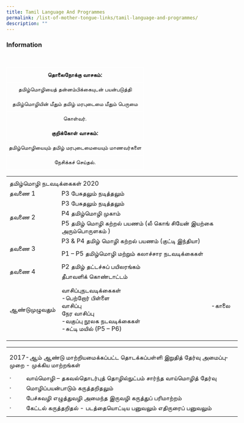```yaml
---
title: Tamil Language And Programmes
permalink: /list-of-mother-tongue-links/tamil-language-and-programmes/
description: ""
---
```

### **Information**
<br><style type="text/css">
.tg  {border-collapse:collapse;border-spacing:0;}
.tg td{border-color:black;border-style:solid;border-width:1px;font-family:Arial, sans-serif;font-size:14px;
  overflow:hidden;padding:10px 5px;word-break:normal;}
.tg th{border-color:black;border-style:solid;border-width:1px;font-family:Arial, sans-serif;font-size:14px;
  font-weight:normal;overflow:hidden;padding:10px 5px;word-break:normal;}
.tg .tg-8jgo{border-color:#ffffff;text-align:center;vertical-align:top}
.tg .tg-aw21{border-color:#ffffff;font-weight:bold;text-align:center;vertical-align:top}
</style>
<table class="tg">
<thead>
  <tr>
    <th class="tg-aw21">தொலைநோக்கு வாசகம்:</th>
  </tr>
</thead>
<tbody>
  <tr>
    <td class="tg-8jgo">தமிழ்மொழியைத் தன்னம்பிக்கையுடன் பயன்படுத்தி</td>
  </tr>
  <tr>
    <td class="tg-8jgo">தமிழ்மொழியின் மீதும் தமிழ் மரபுடைமை மீதும் பெருமை</td>
  </tr>
  <tr>
    <td class="tg-8jgo">கொள்வர்.</td>
  </tr>
  <tr>
    <td class="tg-aw21">குறிக்கோள் வாசகம்:</td>
  </tr>
  <tr>
    <td class="tg-8jgo">தமிழ்மொழியையும் தமிழ் மரபுடைமையையும் மாணவர்களை</td>
  </tr>
  <tr>
    <td class="tg-8jgo">நேசிக்கச் செய்தல்.</td>
  </tr>
</tbody>
</table>


<table style="border-collapse:
 collapse;width:454pt" width="605" cellspacing="0" cellpadding="0" border="0"><colgroup><col style="mso-width-source:userset;mso-width-alt:6582;width:135pt" width="180"> <col style="mso-width-source:userset;mso-width-alt:15542;width:319pt" width="425"></colgroup><tbody><tr style="mso-height-source:userset;height:3.75pt" height="5"><td style="height:3.75pt;width:135pt" width="180" height="5"><a name="RANGE!F3:G14"></a></td><td style="width:319pt" width="425"></td></tr><tr style="height:15.75pt" height="21"><td style="height:15.75pt" class="xl71" height="21" colspan="2">தமிழ்மொழி நடவடிக்கைகள் 2020</td></tr><tr style="height:15.75pt" height="21"><td style="height:15.75pt" class="xl66" height="21">தவணை 1</td><td style="border-top:none" align="left" class="xl64">P3&nbsp;பேசுதலும் நடித்தலும் &nbsp;</td></tr><tr style="height:15.75pt" height="21"><td style="height:62.25pt;
  width:135pt" width="180" class="xl70" height="83" rowspan="3">தவணை 2</td><td style="border-top:none" align="left" class="xl64">P3&nbsp;பேசுதலும் நடித்தலும்</td></tr><tr style="height:15.75pt" height="21"><td style="height:15.75pt;border-top:none" align="left" class="xl64" height="21">P4&nbsp;தமிழ்மொழி முகாம்</td></tr><tr style="height:30.75pt" height="41"><td style="height:30.75pt;border-top:none;
  width:319pt" width="425" class="xl67" height="41">P5&nbsp;தமிழ் மொழி கற்றல் பயணம் (லீ கொங் சியேன் இயற்கை அரும்பொருளகம் )</td></tr><tr style="mso-height-source:userset;height:19.5pt" height="26"><td style="height:50.25pt;
  width:135pt" width="180" class="xl70" height="67" rowspan="2">தவணை 3</td><td class="xl68">P3 &amp; P4&nbsp;தமிழ் மொழி கற்றல் பயணம் (குட்டி இந்தியா)</td></tr><tr style="height:30.75pt" height="41"><td style="height:30.75pt;
  border-top:none;width:319pt" width="425" align="left" class="xl65" height="41">P1&nbsp;–&nbsp;P5&nbsp;தமிழ்மொழி மற்றும் கலாச்சார நடவடிக்கைகள்</td></tr><tr style="height:15.75pt" height="21"><td style="height:31.5pt;width:135pt" width="180" class="xl70" height="42" rowspan="2">தவணை 4</td><td style="border-top:none" align="left" class="xl64">P2&nbsp;தமிழ் தட்டச்சுப் பயிலரங்கம்</td></tr><tr style="height:15.75pt" height="21"><td style="height:15.75pt;border-top:none" align="left" class="xl64" height="21">தீபாவளிக் கொண்டாட்டம்</td></tr><tr style="mso-height-source:userset;height:109.5pt" height="146"><td style="height:109.5pt" class="xl66" height="146">ஆண்டுமுழுவதும்</td><td style="border-top:none;width:319pt" width="425" class="xl69">வாசிப்புநடவடிக்கைகள்<span style="mso-spacerun:yes">&nbsp;&nbsp;&nbsp;&nbsp;&nbsp;&nbsp;&nbsp;&nbsp;&nbsp;&nbsp;&nbsp;&nbsp;&nbsp;&nbsp;&nbsp;&nbsp;&nbsp;&nbsp;&nbsp;&nbsp;&nbsp;&nbsp;&nbsp;&nbsp;&nbsp;&nbsp;&nbsp;&nbsp;&nbsp;&nbsp;&nbsp;&nbsp;&nbsp;&nbsp;&nbsp;&nbsp;&nbsp;&nbsp;&nbsp;&nbsp;&nbsp;&nbsp;&nbsp;&nbsp;&nbsp;&nbsp;&nbsp;&nbsp;&nbsp;&nbsp;&nbsp;&nbsp;&nbsp;&nbsp;&nbsp;&nbsp;&nbsp;&nbsp;&nbsp;&nbsp;&nbsp;&nbsp;&nbsp;&nbsp;&nbsp;&nbsp;&nbsp;&nbsp;&nbsp;&nbsp;&nbsp;&nbsp;&nbsp;&nbsp; </span>-பெற்றோர் பிள்ளை வாசிப்பு<span style="mso-spacerun:yes">&nbsp;&nbsp;&nbsp;&nbsp;&nbsp;&nbsp;&nbsp;&nbsp;&nbsp;&nbsp;&nbsp;&nbsp;&nbsp;&nbsp;&nbsp;&nbsp;&nbsp;&nbsp;&nbsp;&nbsp;&nbsp;&nbsp;&nbsp;&nbsp;&nbsp;&nbsp;&nbsp;&nbsp;&nbsp;&nbsp;&nbsp;&nbsp;&nbsp;&nbsp;&nbsp;&nbsp;&nbsp;&nbsp;&nbsp;&nbsp;&nbsp;&nbsp;&nbsp;&nbsp;&nbsp;&nbsp;&nbsp;&nbsp;&nbsp;&nbsp;&nbsp;&nbsp;&nbsp;&nbsp;&nbsp;&nbsp;&nbsp;&nbsp;&nbsp;&nbsp;&nbsp;&nbsp;&nbsp;&nbsp;&nbsp;&nbsp;&nbsp;&nbsp;&nbsp;&nbsp;&nbsp;&nbsp;&nbsp;&nbsp;&nbsp;&nbsp;&nbsp;&nbsp; </span>-காலை நேர வாசிப்பு<span style="mso-spacerun:yes">&nbsp;&nbsp;&nbsp;&nbsp;&nbsp;&nbsp;&nbsp;&nbsp;&nbsp;&nbsp;&nbsp;&nbsp;&nbsp;&nbsp;&nbsp;&nbsp;&nbsp;&nbsp;&nbsp;&nbsp;&nbsp;&nbsp;&nbsp;&nbsp;&nbsp;&nbsp;&nbsp;&nbsp;&nbsp;&nbsp;&nbsp;&nbsp;&nbsp;&nbsp;&nbsp;&nbsp;&nbsp;&nbsp;&nbsp;&nbsp;&nbsp;&nbsp;&nbsp;&nbsp;&nbsp;&nbsp;&nbsp;&nbsp;&nbsp;&nbsp;&nbsp;&nbsp;&nbsp;&nbsp;&nbsp;&nbsp;&nbsp;&nbsp;&nbsp;&nbsp;&nbsp;&nbsp;&nbsp;&nbsp;&nbsp;&nbsp;&nbsp;&nbsp;&nbsp;&nbsp;&nbsp;&nbsp;&nbsp;&nbsp;&nbsp;&nbsp;&nbsp;&nbsp; </span>-வகுப்பு நூலக நடவடிக்கைகள்<span style="mso-spacerun:yes">&nbsp;&nbsp;&nbsp;&nbsp;&nbsp;&nbsp;&nbsp;&nbsp;&nbsp;&nbsp;&nbsp;&nbsp;&nbsp;&nbsp;&nbsp;&nbsp;&nbsp;&nbsp;&nbsp;&nbsp;&nbsp;&nbsp;&nbsp;&nbsp;&nbsp;&nbsp;&nbsp;&nbsp;&nbsp;&nbsp;&nbsp;&nbsp;&nbsp;&nbsp;&nbsp;&nbsp;&nbsp;&nbsp;&nbsp;&nbsp;&nbsp;&nbsp;&nbsp;&nbsp;&nbsp;&nbsp;&nbsp;&nbsp;&nbsp;&nbsp;&nbsp;&nbsp;&nbsp;&nbsp;&nbsp;&nbsp;&nbsp;&nbsp;&nbsp;&nbsp; </span>-சுட்டி மயில் (P5&nbsp;–&nbsp;P6)</td></tr><tr style="mso-height-source:userset;height:6.0pt" height="8"><td style="height:6.0pt" height="8"></td><td></td></tr></tbody></table>

<table border="0" cellpadding="0" cellspacing="0" width="605" style="border-collapse:
 collapse;width:454pt"><colgroup><col width="180" style="mso-width-source:userset;mso-width-alt:6582;width:135pt"> <col width="425" style="mso-width-source:userset;mso-width-alt:15542;width:319pt"></colgroup><tbody><tr height="5" style="mso-height-source:userset;height:3.75pt"><td height="5" width="180" style="height:3.75pt;width:135pt"><a name="RANGE!F3:G9"></a></td><td width="425" style="width:319pt"></td></tr><tr height="62" style="mso-height-source:userset;height:46.5pt"><td colspan="2" height="62" class="xl66" width="605" style="height:46.5pt;width:454pt"><span lang="TA" style="outline: 0px;margin-right:0px;padding-bottom:0px;padding-top:
  0px">2017-ஆம் ஆண்டு மாற்றியமைக்கப்பட்ட தொடக்கப்பள்ளி இறுதித் தேர்வு அமைப்புமுறை - முக்கிய மாற்றங்கள்</span></td></tr><tr height="21" style="height:15.75pt;outline: 0px;margin-right:0px;padding-bottom:
  0px;padding-top:0px"><td colspan="2" height="21" class="xl66" width="605" style="height:15.75pt;
  width:454pt;outline: 0px">·&nbsp;&nbsp;&nbsp;&nbsp;&nbsp;&nbsp;&nbsp;&nbsp;&nbsp;வாய்மொழி – தகவல்தொடர்புத் தொழில்நுட்பம் சார்ந்த வாய்மொழித் தேர்வு</td></tr><tr height="21" style="height:15.75pt;outline: 0px;margin-right:0px;padding-bottom:
  0px;padding-top:0px"><td colspan="2" height="21" class="xl66" width="605" style="height:15.75pt;
  width:454pt;outline: 0px">·&nbsp;&nbsp;&nbsp;&nbsp;&nbsp;&nbsp;&nbsp;&nbsp;&nbsp;மொழிப்பயன்பாடும் கருத்தறிதலும்</td></tr><tr height="21" style="height:15.75pt;outline: 0px;margin-right:0px;padding-bottom:
  0px;padding-top:0px"><td colspan="2" height="21" class="xl67" style="height:15.75pt;outline: 0px">·&nbsp;&nbsp;&nbsp;&nbsp;&nbsp;&nbsp;&nbsp;&nbsp;&nbsp;பேச்சுவழி எழுத்துவழி அமைந்த இருவழி கருத்துப் பரிமாற்றம்</td></tr><tr height="21" style="height:15.75pt;outline: 0px;margin-right:0px;padding-bottom:
  0px;padding-top:0px"><td colspan="2" height="21" class="xl67" style="height:15.75pt;outline: 0px">·&nbsp;&nbsp;&nbsp;&nbsp;&nbsp;&nbsp;&nbsp;&nbsp;&nbsp;கேட்டல் கருத்தறிதல் - படத்தையொட்டிய பனுவலும் எதிருரைப் பனுவலும்</td></tr><tr height="8" style="mso-height-source:userset;height:6.0pt"><td height="8" style="height:6.0pt"></td><td></td></tr></tbody></table>